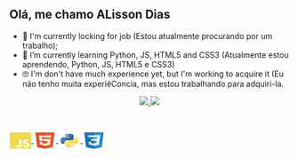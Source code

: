 ## Olá, me chamo ALisson Dias
- 🔭 I'm currently locking for job (Estou atualmente procurando por um trabalho);
- 🌱 I’m currently learning Python, JS, HTML5 and CSS3 (Atualmente estou aprendendo, Python, JS, HTML5 e CSS3)
- 🤓 I'm don't have much experience yet, but I'm working to acquire it (Eu não tenho muita experiêConcia, mas estou trabalhando para adquiri-la.

<div align="center">
  <a href="https://github.com/alissondias99">
  <img height="180em" src="https://github-readme-stats.vercel.app/api?username=alissondias99&show_icons=true&theme=dark&include_all_commits=true&count_private=true"/>
  <img height="180em" src="https://github-readme-stats.vercel.app/api/top-langs/?username=alissondias99&layout=compact&langs_count=7&theme=dark"/>
</div>

 ##
  <div style="display: inline_block"><br>
  <img align="center" alt="Rafa-Js" height="30" width="40" src="https://raw.githubusercontent.com/devicons/devicon/master/icons/javascript/javascript-plain.svg">
  <img align="center" alt="Rafa-HTML" height="30" width="40" src="https://raw.githubusercontent.com/devicons/devicon/master/icons/html5/html5-original.svg">
  <img align="center" alt="Rafa-Python" height="30" width="40" src="https://raw.githubusercontent.com/devicons/devicon/master/icons/python/python-original.svg">
  <img align="center" alt="Rafa-Csharp" height="30" width="40" src="https://raw.githubusercontent.com/devicons/devicon/master/icons/css3/css3-original.svg">
</div>
  
  ##
    
